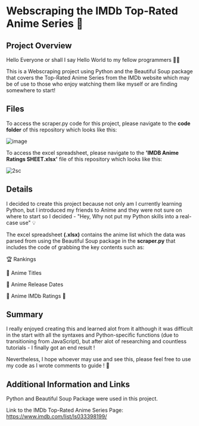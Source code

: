 # Webscraping the IMDb Top-Rated Anime Series :rocket:


<h2>Project Overview</h2>


Hello Everyone or shall I say Hello World to my fellow programmers  :technologist:

This is a Webscraping project using Python and the Beautiful Soup package that covers the Top-Rated Anime Series from the IMDb website which may be of use to those who enjoy watching them like myself or are finding somewhere to start!

 <h2>Files</h2>


To access the scraper.py code for this project, please navigate to the **code folder** of this repository which looks like this:

![image](https://user-images.githubusercontent.com/117310733/200171609-2783b9c4-0f11-4323-b49f-f4f2466aff73.png)

To access the excel spreadsheet, please navigate to the **'IMDB Anime Ratings SHEET.xlsx'** file of this repository which looks like this:

![2sc](https://user-images.githubusercontent.com/117310733/200172045-28daade9-99b4-429e-adc2-f64d3561049d.PNG)



<h2>Details</h2>
 
I decided to create this project because not only am I currently learning Python, but I introduced my friends to Anime and they were not sure on where to start so I decided - "Hey, Why not put my Python skills into a real-case use" :bulb:
 
The excel spreadsheet **(.xlsx)** contains the anime list which the data was parsed from using the Beautiful Soup package in the **scraper.py** that includes the code of grabbing the key contents such as:

 :trophy: Rankings

 :name_badge: Anime Titles

 :calendar: Anime Release Dates

 :star2: Anime IMDb Ratings :star2:

<h2>Summary</h2>


I really enjoyed creating this and learned alot from it although it was difficult in the start with all the syntaxes and Python-specific functions (due to transitioning from JavaScript), but after alot of researching and countless tutorials - I finally got an end result ! 

Nevertheless, I hope whoever may use and see this, please feel free to use my code as I wrote comments to guide ! :open_hands:




<h2>Additional Information and Links</h2>

Python and Beautiful Soup Package were used in this project.

Link to the IMDb Top-Rated Anime Series Page: https://www.imdb.com/list/ls033398199/

